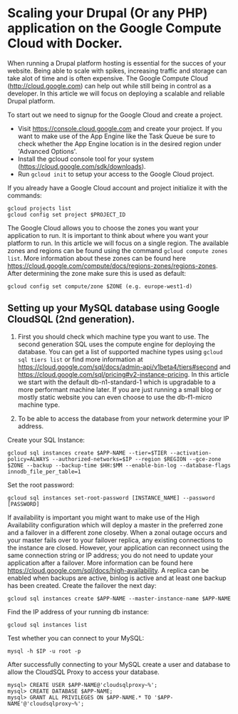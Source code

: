 # Scaling your Drupal (Or any PHP) application on the Google Compute Cloud with Docker.

When running a Drupal platform hosting is essential for the succes of your website. Being able to scale with spikes, increasing traffic and storage can take alot of time and is often expensive. The Google Compute Cloud (http://cloud.google.com) can help out while still being in control as a developer. In this article we will focus on deploying a scalable and reliable Drupal platform.

To start out we need to signup for the Google Cloud and create a project.
- Visit https://console.cloud.google.com and create your project. If you want to make use of the App Engine like the Task Queue be sure to check whether the App Engine location is in the desired region under 'Advanced Options'.
- Install the gcloud console tool for your system (https://cloud.google.com/sdk/downloads).
- Run `gcloud init` to setup your access to the Google Cloud project.

If you already have a Google Cloud account and project initialize it with the commands:
```
gcloud projects list
gcloud config set project $PROJECT_ID
```

The Google Cloud allows you to choose the zones you want your application to run. It is important to think about where you want your platform to run. In this article we will focus on a single region. The available zones and regions can be found using the command `gcloud compute zones list`. More information about these zones can be found here https://cloud.google.com/compute/docs/regions-zones/regions-zones. After determining the zone make sure this is used as default:
```
gcloud config set compute/zone $ZONE (e.g. europe-west1-d)
```

## Setting up your MySQL database using Google CloudSQL (2nd generation).
1. First you should check which machine type you want to use. The second generation SQL uses the compute engine for deploying the database. You can get a list of supported machine types using `gcloud sql tiers list` or find more information at https://cloud.google.com/sql/docs/admin-api/v1beta4/tiers#second and https://cloud.google.com/sql/pricing#v2-instance-pricing.
In this article we start with the default db-n1-standard-1 which is upgradable to a more performant machine later. If you are just running a small blog or mostly static website you can even choose to use the db-f1-micro machine type. 

2. To be able to access the database from your network determine your IP address.

Create your SQL Instance:
```
gcloud sql instances create $APP-NAME --tier=$TIER --activation-policy=ALWAYS --authorized-networks=$IP --region $REGION --gce-zone $ZONE --backup --backup-time $HH:$MM --enable-bin-log --database-flags innodb_file_per_table=1
```

Set the root password:
```
gcloud sql instances set-root-password [INSTANCE_NAME] --password [PASSWORD]
```

If availability is important you might want to make use of the High Availability configuration which will deploy a master in the preferred zone and a failover in a different zone closeby. When a zonal outage occurs and your master fails over to your failover replica, any existing connections to the instance are closed. However, your application can reconnect using the same connection string or IP address; you do not need to update your application after a failover. More information can be found here https://cloud.google.com/sql/docs/high-availability. A replica can be enabled when backups are active, binlog is active and at least one backup has been created. Create the failover the next day:
```
gcloud sql instances create $APP-NAME --master-instance-name $APP-NAME
```

Find the IP address of your running db instance:
```
gcloud sql instances list
```

Test whether you can connect to your MySQL:
```
mysql -h $IP -u root -p
```

After successfully connecting to your MySQL create a user and database to allow the CloudSQL Proxy to access your database.
```
mysql> CREATE USER $APP-NAME@'cloudsqlproxy~%';
mysql> CREATE DATABASE $APP-NAME;
mysql> GRANT ALL PRIVILEGES ON $APP-NAME.* TO '$APP-NAME'@'cloudsqlproxy~%';
```
